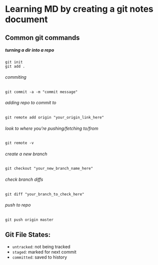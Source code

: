 # Learning MD by creating a git notes document
## Common git commands
##### turning a dir into a repo
```
git init
git add .
```
###### commiting
`git commit -a -m "commit message"`
###### adding repo to commit to
`git remote add origin "your_origin_link_here"`
###### look to where you're pushing/fetching to/from
`git remote -v`
###### create a new branch
`git checkout "your_new_branch_name_here"`
###### check branch diffs
`git diff "your_branch_to_check_here"`
###### push to repo
`git push origin master`

## Git File States:
- `untracked`: not being tracked
- `staged`: marked for next commit
- `committed`: saved to history
